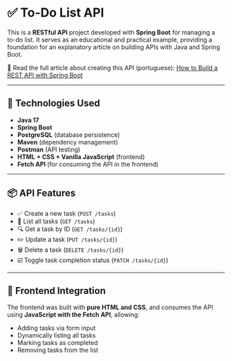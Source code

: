# ✅ To-Do List API

This is a **RESTful API** project developed with **Spring Boot** for managing a to-do list. It serves as an educational and practical example, providing a foundation for an explanatory article on building APIs with Java and Spring Boot.

📘 Read the full article about creating this API (portuguese): [How to Build a REST API with Spring Boot](https://www.linkedin.com/pulse/sua-primeira-api-rest-com-spring-boot-3-um-guia-passo-cau%C3%A3-sturaro-yaa2e/?trackingId=DPOkigKcqb0pqHBYtoKMFA%3D%3D)

---

## 🚀 Technologies Used

* **Java 17**
* **Spring Boot**
* **PostgreSQL** (database persistence)
* **Maven** (dependency management)
* **Postman** (API testing)
* **HTML + CSS + Vanilla JavaScript** (frontend)
* **Fetch API** (for consuming the API in the frontend)

---

## 📦 API Features

* ✅ Create a new task (`POST /tasks`)
* 📄 List all tasks (`GET /tasks`)
* 🔍 Get a task by ID (`GET /tasks/{id}`)
* ✏️ Update a task (`PUT /tasks/{id}`)
* 🗑️ Delete a task (`DELETE /tasks/{id}`)
* ☑️ Toggle task completion status (`PATCH /tasks/{id}`)

---

## 💎 Frontend Integration

The frontend was built with **pure HTML and CSS**, and consumes the API using **JavaScript with the Fetch API**, allowing:

* Adding tasks via form input
* Dynamically listing all tasks
* Marking tasks as completed
* Removing tasks from the list

